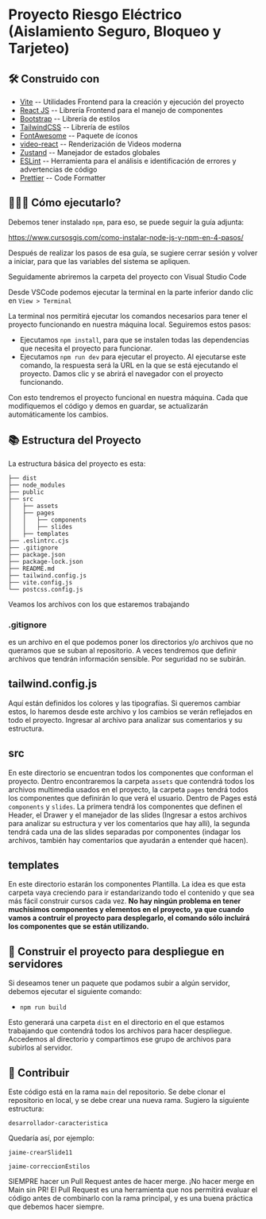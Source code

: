 # Proyecto Riesgo Eléctrico (Aislamiento Seguro, Bloqueo y Tarjeteo)

## 🛠️ Construido con

- [Vite](https://vitejs.dev/) -- Utilidades Frontend para la creación y ejecución del proyecto
- [React JS](https://es.react.dev/) -- Librería Frontend para el manejo de componentes
- [Bootstrap](https://getbootstrap.com/) -- Librería de estilos
- [TailwindCSS](https://tailwindcss.com/) -- Librería de estilos
- [FontAwesome](https://fontawesome.com/icons) -- Paquete de íconos
- [video-react](https://video-react.js.org/) -- Renderización de Videos moderna
- [Zustand](https://zustand-demo.pmnd.rs/) -- Manejador de estados globales
- [ESLint](https://eslint.org/) -- Herramienta para el análisis e identificación de errores y advertencias de código
- [Prettier](https://prettier.io/) -- Code Formatter

## 👨🏻‍💻 Cómo ejecutarlo? 
Debemos tener instalado `npm`, para eso, se puede seguir la guía adjunta:

https://www.cursosgis.com/como-instalar-node-js-y-npm-en-4-pasos/

Después de realizar los pasos de esa guía, se sugiere cerrar sesión y volver a iniciar, para que las variables del sistema se apliquen.

Seguidamente abriremos la carpeta del proyecto con Visual Studio Code

Desde VSCode podemos ejecutar la terminal en la parte inferior dando clic en `View > Terminal`

La terminal nos permitirá ejecutar los comandos necesarios para tener el proyecto funcionando en nuestra máquina local. Seguiremos estos pasos:

- Ejecutamos `npm install`, para que se instalen todas las dependencias que necesita el proyecto para funcionar.
- Ejecutamos `npm run dev` para ejecutar el proyecto. Al ejecutarse este comando, la respuesta será la URL en la que se está ejecutando el proyecto. Damos clic y se abrirá el navegador con el proyecto funcionando.

Con esto tendremos el proyecto funcional en nuestra máquina. Cada que modifiquemos el código y demos en guardar, se actualizarán automáticamente los cambios.

## 📚 Estructura del Proyecto

La estructura básica del proyecto es esta:

```
├── dist
├── node_modules
├── public
├── src
│   ├── assets
│   ├── pages
│   │   ├── components
│   │   ├── slides
│   ├── templates
├── .eslintrc.cjs
├── .gitignore
├── package.json
├── package-lock.json
├── README.md
├── tailwind.config.js
├── vite.config.js
└── postcss.config.js
```

Veamos los archivos con los que estaremos trabajando

### .gitignore
es un archivo en el que podemos poner los directorios y/o archivos que no queramos que se suban al repositorio. A veces tendremos que definir archivos que tendrán información sensible. Por seguridad no se subirán.

## tailwind.config.js
Aquí están definidos los colores y las tipografías. Si queremos cambiar estos, lo haremos desde este archivo y los cambios se verán reflejados en todo el proyecto. Ingresar al archivo para analizar sus comentarios y su estructura.

## src
En este directorio se encuentran todos los componentes que conforman el proyecto. Dentro encontraremos la carpeta `assets` que contendrá todos los archivos multimedia usados en el proyecto, la carpeta `pages` tendrá todos los componentes que definirán lo que verá el usuario. Dentro de Pages está `components` y `slides`. La primera tendrá los componentes que definen el Header, el Drawer y el manejador de las slides (Ingresar a estos archivos para analizar su estructura y ver los comentarios que hay allí), la segunda tendrá cada una de las slides separadas por componentes (indagar los archivos, también hay comentarios que ayudarán a entender qué hacen).

## templates
En este directorio estarán los componentes Plantilla. La idea es que esta carpeta vaya creciendo para ir estandarizando todo el contenido y que sea más fácil construir cursos cada vez. **No hay ningún problema en tener muchísimos componentes y elementos en el proyecto, ya que cuando vamos a contruir el proyecto para desplegarlo, el comando sólo incluirá los componentes que se están utilizando.**

## 🚀 Construir el proyecto para despliegue en servidores
Si deseamos tener un paquete que podamos subir a algún servidor, debemos ejecutar el siguiente comando:

- `npm run build`

Esto generará una carpeta `dist` en el directorio en el que estamos trabajando que contendrá todos los archivos para hacer despliegue. Accedemos al directorio y compartimos ese grupo de archivos para subirlos al servidor.

## 🤝 Contribuir

Este código está en la rama `main` del repositorio. Se debe clonar el repositorio en local, y se debe crear una nueva rama. Sugiero la siguiente estructura:

`desarrollador-caracteristica`

Quedaría así, por ejemplo:

`jaime-crearSlide11`

`jaime-correccionEstilos`

SIEMPRE hacer un Pull Request antes de hacer merge. ¡No hacer merge en Main sin PR!
El Pull Request es una herramienta que nos permitirá evaluar el código antes de combinarlo con la rama principal, y es una buena práctica que debemos hacer siempre.


